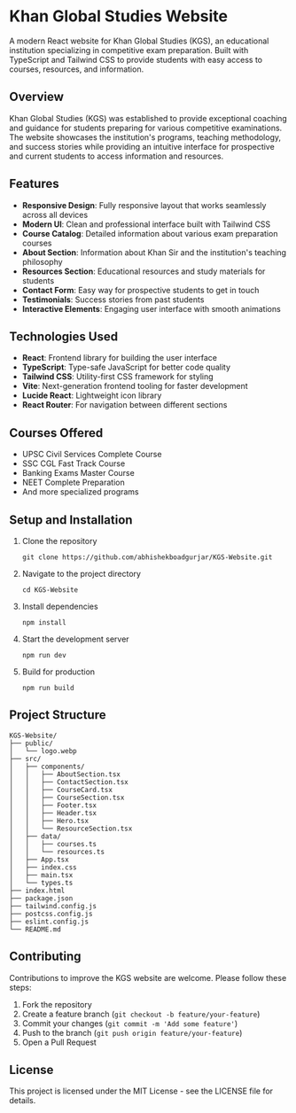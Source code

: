 # Khan Global Studies Website
A modern React website for Khan Global Studies (KGS), an educational institution specializing in competitive exam preparation. Built with TypeScript and Tailwind CSS to provide students with easy access to courses, resources, and information.

## Overview
Khan Global Studies (KGS) was established to provide exceptional coaching and guidance for students preparing for various competitive examinations. The website showcases the institution's programs, teaching methodology, and success stories while providing an intuitive interface for prospective and current students to access information and resources.

## Features
- **Responsive Design**: Fully responsive layout that works seamlessly across all devices
- **Modern UI**: Clean and professional interface built with Tailwind CSS
- **Course Catalog**: Detailed information about various exam preparation courses
- **About Section**: Information about Khan Sir and the institution's teaching philosophy
- **Resources Section**: Educational resources and study materials for students
- **Contact Form**: Easy way for prospective students to get in touch
- **Testimonials**: Success stories from past students
- **Interactive Elements**: Engaging user interface with smooth animations

## Technologies Used
- **React**: Frontend library for building the user interface
- **TypeScript**: Type-safe JavaScript for better code quality
- **Tailwind CSS**: Utility-first CSS framework for styling
- **Vite**: Next-generation frontend tooling for faster development
- **Lucide React**: Lightweight icon library
- **React Router**: For navigation between different sections

## Courses Offered
- UPSC Civil Services Complete Course
- SSC CGL Fast Track Course
- Banking Exams Master Course
- NEET Complete Preparation
- And more specialized programs

## Setup and Installation
1. Clone the repository
   ```
   git clone https://github.com/abhishekboadgurjar/KGS-Website.git
   ```
2. Navigate to the project directory
   ```
   cd KGS-Website
   ```
3. Install dependencies
   ```
   npm install
   ```
4. Start the development server
   ```
   npm run dev
   ```
5. Build for production
   ```
   npm run build
   ```

## Project Structure
```
KGS-Website/
├── public/
│   └── logo.webp
├── src/
│   ├── components/
│   │   ├── AboutSection.tsx
│   │   ├── ContactSection.tsx
│   │   ├── CourseCard.tsx
│   │   ├── CourseSection.tsx
│   │   ├── Footer.tsx
│   │   ├── Header.tsx
│   │   ├── Hero.tsx
│   │   └── ResourceSection.tsx
│   ├── data/
│   │   ├── courses.ts
│   │   └── resources.ts
│   ├── App.tsx
│   ├── index.css
│   ├── main.tsx
│   └── types.ts
├── index.html
├── package.json
├── tailwind.config.js
├── postcss.config.js
├── eslint.config.js
└── README.md
```

## Contributing
Contributions to improve the KGS website are welcome. Please follow these steps:
1. Fork the repository
2. Create a feature branch (`git checkout -b feature/your-feature`)
3. Commit your changes (`git commit -m 'Add some feature'`)
4. Push to the branch (`git push origin feature/your-feature`)
5. Open a Pull Request

## License
This project is licensed under the MIT License - see the LICENSE file for details.

